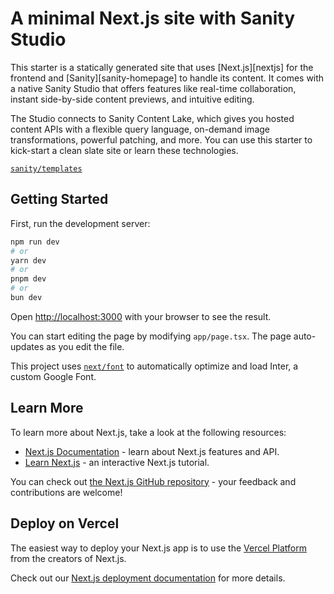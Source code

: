 # A minimal Next.js site with Sanity Studio

This starter is a statically generated site that uses [Next.js][nextjs] for the frontend and [Sanity][sanity-homepage] to handle its content.
It comes with a native Sanity Studio that offers features like real-time collaboration, instant side-by-side content previews, and intuitive editing.

The Studio connects to Sanity Content Lake, which gives you hosted content APIs with a flexible query language, on-demand image transformations, powerful patching, and more.
You can use this starter to kick-start a clean slate site or learn these technologies.

[`sanity/templates`](https://www.sanity.io/templates/nextjs-sanity-clean)

## Getting Started

First, run the development server:

```bash
npm run dev
# or
yarn dev
# or
pnpm dev
# or
bun dev
```

Open [http://localhost:3000](http://localhost:3000) with your browser to see the result.

You can start editing the page by modifying `app/page.tsx`. The page auto-updates as you edit the file.

This project uses [`next/font`](https://nextjs.org/docs/basic-features/font-optimization) to automatically optimize and load Inter, a custom Google Font.

## Learn More

To learn more about Next.js, take a look at the following resources:

- [Next.js Documentation](https://nextjs.org/docs) - learn about Next.js features and API.
- [Learn Next.js](https://nextjs.org/learn) - an interactive Next.js tutorial.

You can check out [the Next.js GitHub repository](https://github.com/vercel/next.js/) - your feedback and contributions are welcome!

## Deploy on Vercel

The easiest way to deploy your Next.js app is to use the [Vercel Platform](https://vercel.com/new?utm_medium=default-template&filter=next.js&utm_source=create-next-app&utm_campaign=create-next-app-readme) from the creators of Next.js.

Check out our [Next.js deployment documentation](https://nextjs.org/docs/deployment) for more details.
